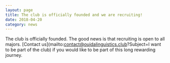 ```yaml
---
layout: page
title: The club is officially founded and we are recruiting!
date: 2018-04-20
category: news
---
```

The club is officially founded. The good news is that recruiting is open to all majors. [Contact us](mailto:contact@oujdalinguistics.club?Subject=I want to be part of the club) if you would like to be part of this long rewarding journey.
